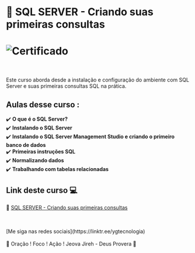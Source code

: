# 🤙 SQL SERVER - Criando suas primeiras consultas

<h1>
   <img src="https://i.ibb.co/Lhr0g81/Certificado.jpg" alt="Certificado" border="0">
</h1>
<br>
<br>
Este curso aborda desde a instalação e configuração do ambiente com SQL Server e suas primeiras consultas SQL na prática.
<br>

## Aulas desse curso :
✔️ **O que é o SQL Server?**<br>
✔️ **Instalando o SQL Server**<br>
✔️ **Instalando o SQL Server Management Studio e criando o primeiro banco de dados**<br>
✔️ **Primeiras instruções SQL**<br>
✔️ **Normalizando dados**<br>
✔️ **Trabalhando com tabelas relacionadas**<br>

## Link deste curso  💻

 🎯 <a href="https://digitalinnovation.one/cursos/sql-server-criando-suas-primeiras-consultas" target="_blank">SQL SERVER - Criando suas primeiras consultas</a>

<br>
<br>
[Me siga nas redes sociais](https://linktr.ee/ygtecnologia)
<br>
<br> 
🙏 Oração ! Foco ! Ação ! Jeova Jireh - Deus Provera 🙏  
